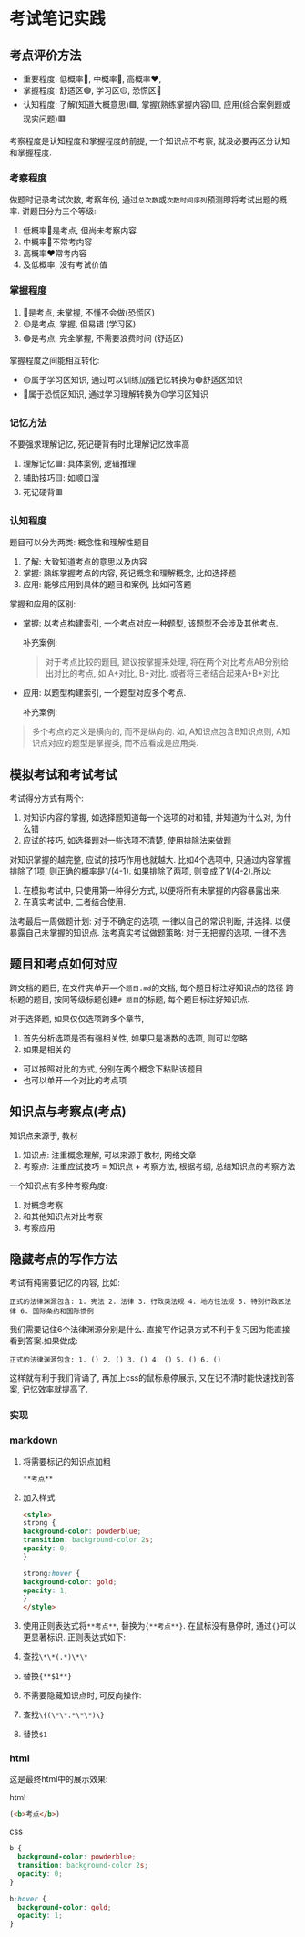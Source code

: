 # 考试笔记实践

## 考点评价方法
- 重要程度: 低概率💚, 中概率💛, 高概率❤️, 
- 掌握程度: 舒适区🟢, 学习区🟡, 恐慌区🔴
- 认知程度: 了解(知道大概意思)🟩, 掌握(熟练掌握内容)🟨, 应用(综合案例题或现实问题)🟥

考察程度是认知程度和掌握程度的前提, 一个知识点不考察, 就没必要再区分认知和掌握程度.

### 考察程度
做题时记录考试次数, 考察年份, 通过`总次数`或`次数时间序列`预测即将考试出题的概率. 讲题目分为三个等级:
1. 低概率💚是考点, 但尚未考察内容
2. 中概率💛不常考内容
3. 高概率❤️常考内容
4. 及低概率, 没有考试价值



### 掌握程度

1. 🔴是考点, 未掌握, 不懂不会做(恐慌区)
2. 🟡是考点, 掌握, 但易错 (学习区)
3. 🟢是考点, 完全掌握, 不需要浪费时间 (舒适区)

掌握程度之间能相互转化:
- 🟡属于学习区知识, 通过可以训练加强记忆转换为🟢舒适区知识
- 🔴属于恐慌区知识, 通过学习理解转换为🟡学习区知识


### 记忆方法
不要强求理解记忆, 死记硬背有时比理解记忆效率高

1. 理解记忆🟩: 具体案例, 逻辑推理
2. 辅助技巧🟨: 如顺口溜
3. 死记硬背🟥


### 认知程度
题目可以分为两类: 概念性和理解性题目
1. 了解: 大致知道考点的意思以及内容
2. 掌握: 熟练掌握考点的内容, 死记概念和理解概念, 比如选择题
3. 应用: 能够应用到具体的题目和案例, 比如问答题


掌握和应用的区别:

- 掌握: 以考点构建索引, 一个考点对应一种题型, 该题型不会涉及其他考点.

  补充案例:

  > 对于考点比较的题目, 建议按掌握来处理, 将在两个对比考点AB分别给出对比的考点, 如,A+对比, B+对比. 或者将三者结合起来A+B+对比

- 应用: 以题型构建索引, 一个题型对应多个考点.

  补充案例:



> 多个考点的定义是横向的, 而不是纵向的. 如, A知识点包含B知识点则, A知识点对应的题型是掌握类, 而不应看成是应用类.



## 模拟考试和考试考试
考试得分方式有两个:
1. 对知识内容的掌握, 如选择题知道每一个选项的对和错, 并知道为什么对, 为什么错
2. 应试的技巧, 如选择题对一些选项不清楚, 使用排除法来做题

对知识掌握的越完整, 应试的技巧作用也就越大. 比如4个选项中, 只通过内容掌握排除了1项, 则正确的概率是1/(4-1). 如果排除了两项, 则变成了1/(4-2).所以: 

1. 在模拟考试中, 只使用第一种得分方式, 以便将所有未掌握的内容暴露出来.
2. 在真实考试中, 二者结合使用.


法考最后一周做题计划: 对于不确定的选项, 一律以自己的常识判断, 并选择. 以便暴露自己未掌握的知识点.
法考真实考试做题策略: 对于无把握的选项, 一律不选




## 题目和考点如何对应
跨文档的题目, 在文件夹单开一个`题目.md`的文档, 每个题目标注好知识点的路径
跨标题的题目, 按同等级标题创建`# 题目`的标题, 每个题目标注好知识点.


对于选择题, 如果仅仅选项跨多个章节,
1. 首先分析选项是否有强相关性, 如果只是凑数的选项, 则可以忽略
2. 如果是相关的
  - 可以按照对比的方式, 分别在两个概念下粘贴该题目
  - 也可以单开一个对比的考点项


## 知识点与考察点(考点)

知识点来源于, 教材


1. 知识点: 注重概念理解, 可以来源于教材, 网络文章
2. 考察点: 注重应试技巧 = 知识点 + 考察方法, 根据考纲, 总结知识点的考察方法 


一个知识点有多种考察角度:
1. 对概念考察
2. 和其他知识点对比考察
3. 考察应用





## 隐藏考点的写作方法

考试有纯需要记忆的内容, 比如:

`正式的法律渊源包含: 1. 宪法 2. 法律 3. 行政类法规 4. 地方性法规 5. 特别行政区法律 6. 国际条约和国际惯例`

我们需要记住6个法律渊源分别是什么. 直接写作记录方式不利于复习因为能直接看到答案.如果做成:

`正式的法律渊源包含: 1. () 2. () 3. () 4. () 5. () 6. ()`

这样就有利于我们背诵了, 再加上css的鼠标悬停展示, 又在记不清时能快速找到答案, 记忆效率就提高了.

### 实现

### markdown

1. 将需要标记的知识点加粗

    ```md
    **考点**
    ```

2. 加入样式

    ```html
    <style>
    strong {
    background-color: powderblue;
    transition: background-color 2s;
    opacity: 0;
    }

    strong:hover {
    background-color: gold;
    opacity: 1;
    }
    </style>
    ```

3. 使用正则表达式将`**考点**`, 替换为`{**考点**}`. 在鼠标没有悬停时, 通过`{}`可以更显著标识. 正则表达式如下:
 
  1. 查找`\*\*(.*)\*\*`
  2. 替换`{**$1**}`

4. 不需要隐藏知识点时, 可反向操作:

  1. 查找`\{(\*\*.*\*\*)\}`
  2. 替换`$1`


### html
这是最终html中的展示效果:

html
```html
(<b>考点</b>)
```

css
```css
b {
  background-color: powderblue;
  transition: background-color 2s;
  opacity: 0;
}

b:hover {
  background-color: gold;
  opacity: 1;
}
```